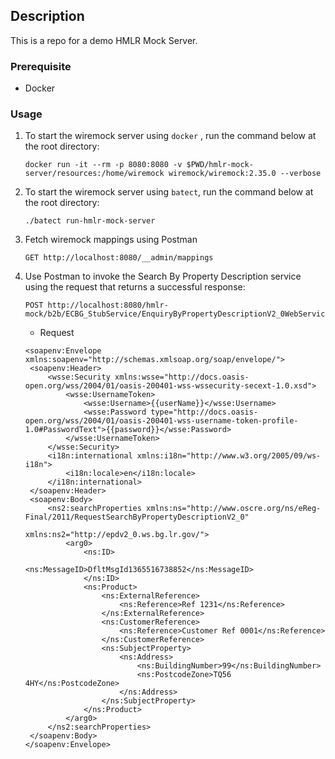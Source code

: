 ## Description
This is a repo for a demo HMLR Mock Server.

### Prerequisite
- Docker

### Usage
1. To start the wiremock server using `docker` , run the command below at the root directory: 
   ```shell script
   docker run -it --rm -p 8080:8080 -v $PWD/hmlr-mock-server/resources:/home/wiremock wiremock/wiremock:2.35.0 --verbose
   ```

2. To start the wiremock server using `batect`, run the command below at the root directory:
   ```shell script
   ./batect run-hmlr-mock-server
   ```

3. Fetch wiremock mappings using Postman
   ```shell script
   GET http://localhost:8080/__admin/mappings
   ```

4. Use Postman to invoke the Search By Property Description service using the request that returns a successful response:
   ```shell script
   POST http://localhost:8080/hmlr-mock/b2b/ECBG_StubService/EnquiryByPropertyDescriptionV2_0WebService
   ```
   - Request
   ```shell script
   <soapenv:Envelope xmlns:soapenv="http://schemas.xmlsoap.org/soap/envelope/">
    <soapenv:Header>
        <wsse:Security xmlns:wsse="http://docs.oasis-open.org/wss/2004/01/oasis-200401-wss-wssecurity-secext-1.0.xsd">
            <wsse:UsernameToken>
                <wsse:Username>{{userName}}</wsse:Username>
                <wsse:Password type="http://docs.oasis-open.org/wss/2004/01/oasis-200401-wss-username-token-profile-1.0#PasswordText">{{password}}</wsse:Password>
            </wsse:UsernameToken>
        </wsse:Security>
        <i18n:international xmlns:i18n="http://www.w3.org/2005/09/ws-i18n">
            <i18n:locale>en</i18n:locale>
        </i18n:international>
    </soapenv:Header>
    <soapenv:Body>
        <ns2:searchProperties xmlns:ns="http://www.oscre.org/ns/eReg-Final/2011/RequestSearchByPropertyDescriptionV2_0"
                              xmlns:ns2="http://epdv2_0.ws.bg.lr.gov/">
            <arg0>
                <ns:ID>
                    <ns:MessageID>DfltMsgId1365516738852</ns:MessageID>
                </ns:ID>
                <ns:Product>
                    <ns:ExternalReference>
                        <ns:Reference>Ref 1231</ns:Reference>
                    </ns:ExternalReference>
                    <ns:CustomerReference>
                        <ns:Reference>Customer Ref 0001</ns:Reference>
                    </ns:CustomerReference>
                    <ns:SubjectProperty>
                        <ns:Address>
                            <ns:BuildingNumber>99</ns:BuildingNumber>
                            <ns:PostcodeZone>TQ56 4HY</ns:PostcodeZone>
                        </ns:Address>
                    </ns:SubjectProperty>
                </ns:Product>
            </arg0>
        </ns2:searchProperties>
    </soapenv:Body>
   </soapenv:Envelope>
   ```
